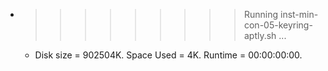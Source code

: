 * >>>>>>>>> Running inst-min-con-05-keyring-aptly.sh ...
  * Disk size = 902504K. Space Used = 4K. Runtime = 00:00:00:00.
